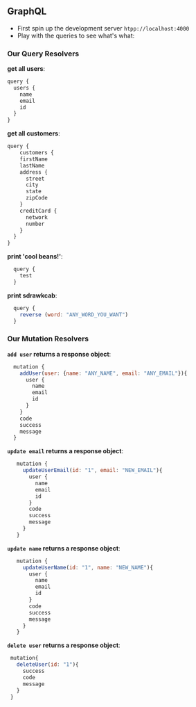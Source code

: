 ## GraphQL

- First spin up the development server `htpp://localhost:4000`
- Play with the queries to see what's what:

### Our Query Resolvers

__get all users__:
```javascript
query {
  users {
    name
    email
    id
  }
}
```

__get all customers__:
```javascript
query {
	customers {
    firstName
    lastName
    address {
      street
      city
      state
      zipCode
    }
    creditCard {
      network
      number
    }
  }
}
```


__print 'cool beans!'__:
```javascript
  query {
    test
  }
```

__print sdrawkcab__:
```javascript
  query {
    reverse (word: "ANY_WORD_YOU_WANT")
  }
```

### Our Mutation Resolvers

__`add user` returns a response object__:
```javascript
  mutation {
    addUser(user: {name: "ANY_NAME", email: "ANY_EMAIL"}){
      user {
        name
        email
        id
      }
    }
    code
    success
    message
  }
```

__`update email` returns a response object__:
```javascript
   mutation {
     updateUserEmail(id: "1", email: "NEW_EMAIL"){
       user {
         name
         email
         id
       }
       code
       success
       message
     }
   }
```

__`update name` returns a response object__:
```javascript
   mutation {
     updateUserName(id: "1", name: "NEW_NAME"){
       user {
         name
         email
         id
       }
       code
       success
       message
     }
   }
```

__`delete user` returns a response object__:
```javascript
 mutation{
   deleteUser(id: "1"){
     success
     code
     message
   }
 }
```

